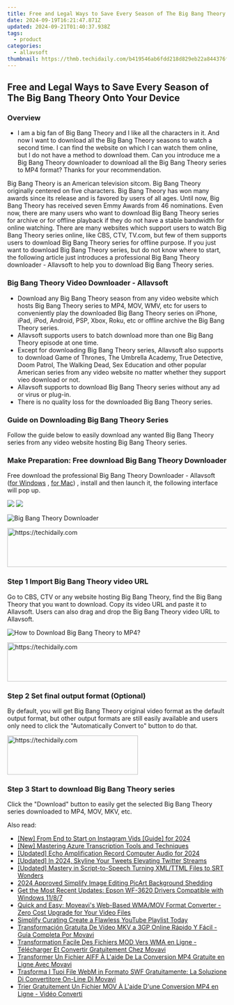 ```yaml
---
title: Free and Legal Ways to Save Every Season of The Big Bang Theory Onto Your Device
date: 2024-09-19T16:21:47.871Z
updated: 2024-09-21T01:40:37.938Z
tags:
  - product
categories:
  - allavsoft
thumbnail: https://thmb.techidaily.com/b419546ab6fdd218d829eb22a844376fcf0d2afcf21c79595fda949de5f6b103.jpg
---
```


## Free and Legal Ways to Save Every Season of The Big Bang Theory Onto Your Device

### Overview

* I am a big fan of Big Bang Theory and I like all the characters in it. And now I want to download all the Big Bang Theory seasons to watch a second time. I can find the website on which I can watch them online, but I do not have a method to download them. Can you introduce me a Big Bang Theory downloader to download all the Big Bang Theory series to MP4 format? Thanks for your recommendation.

Big Bang Theory is an American television sitcom. Big Bang Theory originally centered on five characters. Big Bang Theory has won many awards since its release and is favored by users of all ages. Until now, Big Bang Theory has received seven Emmy Awards from 46 nominations. Even now, there are many users who want to download Big Bang Theory series for archive or for offline playback if they do not have a stable bandwidth for online watching. There are many websites which support users to watch Big Bang Theory series online, like CBS, CTV, TV.com, but few of them supports users to download Big Bang Theory series for offline purpose. If you just want to download Big Bang Theory series, but do not know where to start, the following article just introduces a professional Big Bang Theory downloader - Allavsoft to help you to download Big Bang Theory series.

### Big Bang Theory Video Downloader - Allavsoft

* Download any Big Bang Theory season from any video website which hosts Big Bang Theory series to MP4, MOV, WMV, etc for users to conveniently play the downloaded Big Bang Theory series on iPhone, iPad, iPod, Android, PSP, Xbox, Roku, etc or offline archive the Big Bang Theory series.
* Allavsoft supports users to batch download more than one Big Bang Theory episode at one time.
* Except for downloading Big Bang Theory series, Allavsoft also supports to download Game of Thrones, The Umbrella Academy, True Detective, Doom Patrol, The Walking Dead, Sex Education and other popular American series from any video website no matter whether they support vieo download or not.
* Allavsoft supports to download Big Bang Theory series without any ad or virus or plug-in.
* There is no quality loss for the downloaded Big Bang Theory series.

### Guide on Downloading Big Bang Theory Series

Follow the guide below to easily download any wanted Big Bang Theory series from any video website hosting Big Bang Theory series.

### Make Preparation: Free download Big Bang Theory Downloader

Free download the professional Big Bang Theory Downloader - Allavsoft ([for Windows](https://tools.techidaily.com/allavsoft/products/) , [for Mac](https://tools.techidaily.com/allavsoft/products/)) , install and then launch it, the following interface will pop up.

[![](https://www.allavsoft.com/how-to/../images/how-to/free-download-win.jpg)](https://tools.techidaily.com/allavsoft/products/) [![](https://www.allavsoft.com/how-to/../images/how-to/free-download-mac.jpg)](https://tools.techidaily.com/allavsoft/products/)

![Big Bang Theory Downloader](https://www.allavsoft.com/how-to/../images/allavsoft/screen-shot-600.jpg)

<!-- affiliate ads begin -->
<a href="https://ephamedtechinc.pxf.io/c/5597632/2130533/26400" target="_top" id="2130533">
  <img src="//a.impactradius-go.com/display-ad/26400-2130533" border="0" alt="https://techidaily.com" width="728" height="90"/>
</a>
<img height="0" width="0" src="https://ephamedtechinc.pxf.io/i/5597632/2130533/26400" style="position:absolute;visibility:hidden;" border="0" />
<!-- affiliate ads end -->

### Step 1 Import Big Bang Theory video URL

Go to CBS, CTV or any website hosting Big Bang Theory, find the Big Bang Theory that you want to download. Copy its video URL and paste it to Allavsoft. Users can also drag and drop the Big Bang Theory video URL to Allavsoft.

![How to Download Big Bang Theory to MP4?](https://www.allavsoft.com/how-to/../images/how-to/download-rtmp-video/download-rtmp-video.jpg)

<!-- affiliate ads begin -->
<a href="https://appsumo.8odi.net/c/5597632/2144274/7443" target="_top" id="2144274">
  <img src="//a.impactradius-go.com/display-ad/7443-2144274" border="0" alt="https://techidaily.com" width="600" height="90"/>
</a>
<img height="0" width="0" src="https://appsumo.8odi.net/i/5597632/2144274/7443" style="position:absolute;visibility:hidden;" border="0" />
<!-- affiliate ads end -->

### Step 2 Set final output format (Optional)

By default, you will get Big Bang Theory original video format as the default output format, but other output formats are still easily available and users only need to click the "Automatically Convert to" button to do that.

<!-- affiliate ads begin -->
<a href="https://aligracehair.sjv.io/c/5597632/1896541/19272" target="_top" id="1896541">
  <img src="//a.impactradius-go.com/display-ad/19272-1896541" border="0" alt="https://techidaily.com" width="300" height="90"/>
</a>
<img height="0" width="0" src="https://aligracehair.sjv.io/i/5597632/1896541/19272" style="position:absolute;visibility:hidden;" border="0" />
<!-- affiliate ads end -->

### Step 3 Start to download Big Bang Theory series

Click the "Download" button to easily get the selected Big Bang Theory series downloaded to MP4, MOV, MKV, etc.

<ins class="adsbygoogle"
     style="display:block"
     data-ad-format="autorelaxed"
     data-ad-client="ca-pub-7571918770474297"
     data-ad-slot="1223367746"></ins>

<ins class="adsbygoogle"
     style="display:block"
     data-ad-client="ca-pub-7571918770474297"
     data-ad-slot="8358498916"
     data-ad-format="auto"
     data-full-width-responsive="true"></ins>

<span class="atpl-alsoreadstyle">Also read:</span>
<div><ul>
<li><a href="https://instagram-video-recordings.techidaily.com/new-from-end-to-start-on-instagram-vids-guide-for-2024/"><u>[New] From End to Start on Instagram Vids [Guide] for 2024</u></a></li>
<li><a href="https://extra-approaches.techidaily.com/new-mastering-azure-transcription-tools-and-techniques/"><u>[New] Mastering Azure Transcription Tools and Techniques</u></a></li>
<li><a href="https://screen-mirroring-recording.techidaily.com/updated-echo-amplification-record-computer-audio-for-2024/"><u>[Updated] Echo Amplification Record Computer Audio for 2024</u></a></li>
<li><a href="https://twitter-videos.techidaily.com/updated-in-2024-skyline-your-tweets-elevating-twitter-streams/"><u>[Updated] In 2024, Skyline Your Tweets Elevating Twitter Streams</u></a></li>
<li><a href="https://fox-blue.techidaily.com/updated-mastery-in-script-to-speech-turning-xmlttml-files-to-srt-wonders/"><u>[Updated] Mastery in Script-to-Speech Turning XML/TTML Files to SRT Wonders</u></a></li>
<li><a href="https://extra-support.techidaily.com/2024-approved-simplify-image-editing-picart-background-shedding/"><u>2024 Approved Simplify Image Editing PicArt Background Shedding</u></a></li>
<li><a href="https://hardware-updates.techidaily.com/get-the-most-recent-updates-epson-wf-3620-drivers-compatible-with-windows-1187/"><u>Get the Most Recent Updates: Epson WF-3620 Drivers Compatible with Windows 11/8/7</u></a></li>
<li><a href="https://discover-fantastic.techidaily.com/quick-and-easy-moveavis-web-based-wmamov-format-converter-zero-cost-upgrade-for-your-video-files/"><u>Quick and Easy: Moveavi's Web-Based WMA/MOV Format Converter - Zero Cost Upgrade for Your Video Files</u></a></li>
<li><a href="https://youtube-sure.techidaily.com/ify-curating-create-a-flawless-youtube-playlist-today/"><u>Simplify Curating Create a Flawless YouTube Playlist Today</u></a></li>
<li><a href="https://discover-fantastic.techidaily.com/transformacion-gratuita-de-video-mkv-a-3gp-online-rapido-y-facil-guia-completa-por-movavi/"><u>Transformación Gratuita De Vídeo MKV a 3GP Online Rápido Y Fácil - Guía Completa Por Movavi</u></a></li>
<li><a href="https://discover-fantastic.techidaily.com/transformation-facile-des-fichiers-mod-vers-wma-en-ligne-telecharger-et-convertir-gratuitement-chez-movavi/"><u>Transformation Facile Des Fichiers MOD Vers WMA en Ligne - Télécharger Et Convertir Gratuitement Chez Movavi</u></a></li>
<li><a href="https://discover-fantastic.techidaily.com/transformer-un-fichier-aiff-a-laide-de-la-conversion-mp4-gratuite-en-ligne-avec-movavi/"><u>Transformer Un Fichier AIFF À L'aide De La Conversion MP4 Gratuite en Ligne Avec Movavi</u></a></li>
<li><a href="https://discover-fantastic.techidaily.com/trasforma-i-tuoi-file-webm-in-formato-swf-gratuitamente-la-soluzione-di-convertitore-on-line-di-movavi/"><u>Trasforma I Tuoi File WebM in Formato SWF Gratuitamente: La Soluzione Di Convertitore On-Line Di Movavi</u></a></li>
<li><a href="https://discover-fantastic.techidaily.com/trier-gratuitement-un-fichier-mov-a-laide-dune-conversion-mp4-en-ligne-video-converti/"><u>Trier Gratuitement Un Fichier MOV À L'aide D'une Conversion MP4 en Ligne - Vidéo Converti</u></a></li>
</ul></div>

